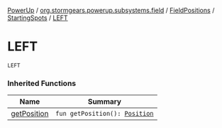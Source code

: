 [PowerUp](../../../index.md) / [org.stormgears.powerup.subsystems.field](../../index.md) / [FieldPositions](../index.md) / [StartingSpots](index.md) / [LEFT](./-l-e-f-t.md)

# LEFT

`LEFT`

### Inherited Functions

| Name | Summary |
|---|---|
| [getPosition](get-position.md) | `fun getPosition(): `[`Position`](../../../org.stormgears.powerup.subsystems.navigator/-position/index.md) |
